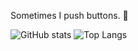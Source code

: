 Sometimes I push buttons. :put_litter_in_its_place:

![GitHub stats](https://github-readme-stats.vercel.app/api?username=onionbulbperception)
![Top Langs](https://github-readme-stats.vercel.app/api/top-langs/?username=onionbulbperception)
